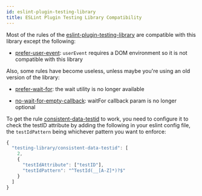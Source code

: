 ```yaml
---
id: eslint-plugin-testing-library
title: ESLint Plugin Testing Library Compatibility
---
```


Most of the rules of the [eslint-plugin-testing-library](https://github.com/testing-library/eslint-plugin-testing-library) are compatible with this library except the following:

- [prefer-user-event](https://github.com/testing-library/eslint-plugin-testing-library/blob/main/docs/rules/prefer-user-event.md): `userEvent` requires a DOM environment so it is not compatible with this library

Also, some rules have become useless, unless maybe you're using an old version of the library:

- [prefer-wait-for](https://github.com/testing-library/eslint-plugin-testing-library/blob/main/docs/rules/prefer-wait-for.md): the wait utility is no longer available

- [no-wait-for-empty-callback](https://github.com/testing-library/eslint-plugin-testing-library/blob/main/docs/rules/no-wait-for-empty-callback.md): waitFor callback param is no longer optional

To get the rule [consistent-data-testid](https://github.com/testing-library/eslint-plugin-testing-library/blob/main/docs/rules/consistent-data-testid.md) to work, you need to configure it to check the testID attribute by adding the following in your eslint config file, the `testIdPattern` being whichever pattern you want to enforce:

```javascript
{
  "testing-library/consistent-data-testid": [
    2,
    {
      "testIdAttribute": ["testID"],
      "testIdPattern": "^TestId(__[A-Z]*)?$"
    }
  ]
}
```
